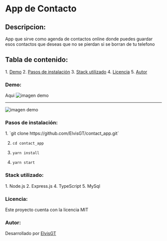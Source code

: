 # App de Contacto

## Descripcion:
App que sirve como agenda de contactos online donde puedes guardar esos contactos que deseas que no se pierdan si se borran de tu telefono

<h2>Tabla de contenido:</h2>
1.  <a href="#Demo">Demo</a>
2.  <a href="#Steps">Pasos de instalación</a>
3.  <a href="#Stack">Stack utilizado</a>
4.  <a href="#Lic">Licencia</a>
5.  <a href="#Author">Autor</a>

<h3 id="Demo">Demo:</h3>
<a >Aqui</a>
<img src="https://i.ibb.co/P9SCkSy/1.png" alt="imagen demo">
<hr>
<img src="https://i.ibb.co/V9RtRNr/2.png" alt="imagen demo">

<h3>Pasos de instalación:</h3>
1. `git clone https://github.com/ElvisGT/contact_app.git`

2. `cd contact_app`

3. `yarn install`

4. `yarn start`

<h3>Stack utilizado:</h3>
1. Node.js
2. Express.js
4. TypeScript
5. MySql

<h3>Licencia:</h3>
Este proyecto cuenta con la licencia MIT

<h3>Autor:</h3>
Desarrollado por <a href="https://github.com/ElvisGT">ElvisGT</a>
